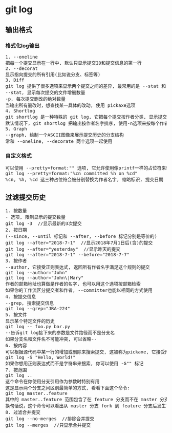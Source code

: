 # git log

## 输出格式

### 格式化log输出
<pre>
1. --oneline
把每一个提交显示在一行中, 默认只显示提交ID和提交信息的第一行
2. --decorat
显示指向提交的所有引用(比如说分支、标签等)
3. Diff
git log 提供了很多选项来显示两个提交之间的差异, 最常用的是 --stat 和 -p
--stat, 显示每次提交的文件增删数量
-p, 每次提交删改的绝对数量
当输出所有删改时，想查找某一具体的改动, 使用 pickaxe选项
4. Shortlog
git shortlog 是一种特殊的 git log, 它把每个提交按作者分类, 显示提交信息的第一行
默认情况下, git shortlog 把输出按作者名字排序, 使用-n选项来按每个作者提交数量排序
5. Graph
--graph, 绘制一个ASCII图像来展示提交历史的分支结构
常和 --oneline, --decorate 两个选项一起使用
</pre>

### 自定义格式
<pre>
可以使用 --pretty=format:"<string>" 选项, 它允许使用像printf一样的占位符来输出提交
git log --pretty=format:"%cn committed %h on %cd"
%cn, %h, %cd 这三种占位符会被分别替换为作者名字, 缩略标识, 提交日期
</pre>

## 过滤提交历史
<pre>
1. 按数量
-<n> 选项, 限制显示的提交数量
git log -3  //显示最新的3次提交
2. 按日期
(--since, --until 标记和 --after, --before 标记分别是等价的)
git log --after="2018-7-1"  //显示2018年7月1日后(含)的提交
git log --after="yesterday"  //显示昨天的提交
git log --after="2018-7-1" --before="2018-7-7"
3. 按作者
--author, 它接受正则表达式, 返回所有作者名字满足这个规则的提交
git log --author="John"
git log --author="John\|Mary"
作者的邮箱地址也算做是作者的名字, 也可以用这个选项按邮箱检索
如果你的工作流区分提交者和作者, --committer也能以相同的方式使用
4. 按提交信息
--grep, 搜索提交信息
git log --grep="JRA-224"
5. 按文件
显示某个特定文件的历史
git log -- foo.py bar.py
--告诉git log接下来的参数是文件路径而不是分支名
如果分支名和文件名不可能冲突, 可以省略--
6. 按内容
可以根据源代码中某一行的增加或删除来搜索提交, 这被称为pickaxe, 它接受形如 -S"<string>" 的参数
git log -S "Hello, World!"
如果你想用正则表达式而不是字符串来搜索, 你可以使用 -G"<regex>" 标记
7. 按范围
git log <since>..<until>
这个命令在你使用分支引用作为参数时特别有用
这是显示两个分支之间区别最简单的方式, 看看下面这个命令:
git log master..feature
其中的 master..feature 范围包含了在 feature 分支而不在 master 分支中所有的提交
换句话说，这个命令可以看出从 master 分支 fork 到 feature 分支后发生了哪些变化
8. 过滤合并提交
git log --no-merges  //排除合并提交
git log --merges  //只显示合并提交
</pre>
